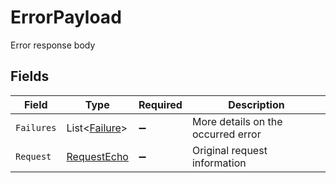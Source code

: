 # ErrorPayload

Error response body


## Fields

| Field                                             | Type                                              | Required                                          | Description                                       |
| ------------------------------------------------- | ------------------------------------------------- | ------------------------------------------------- | ------------------------------------------------- |
| `Failures`                                        | List<[Failure](../../models/shared/Failure.md)>   | :heavy_minus_sign:                                | More details on the occurred error                |
| `Request`                                         | [RequestEcho](../../models/shared/RequestEcho.md) | :heavy_minus_sign:                                | Original request information                      |